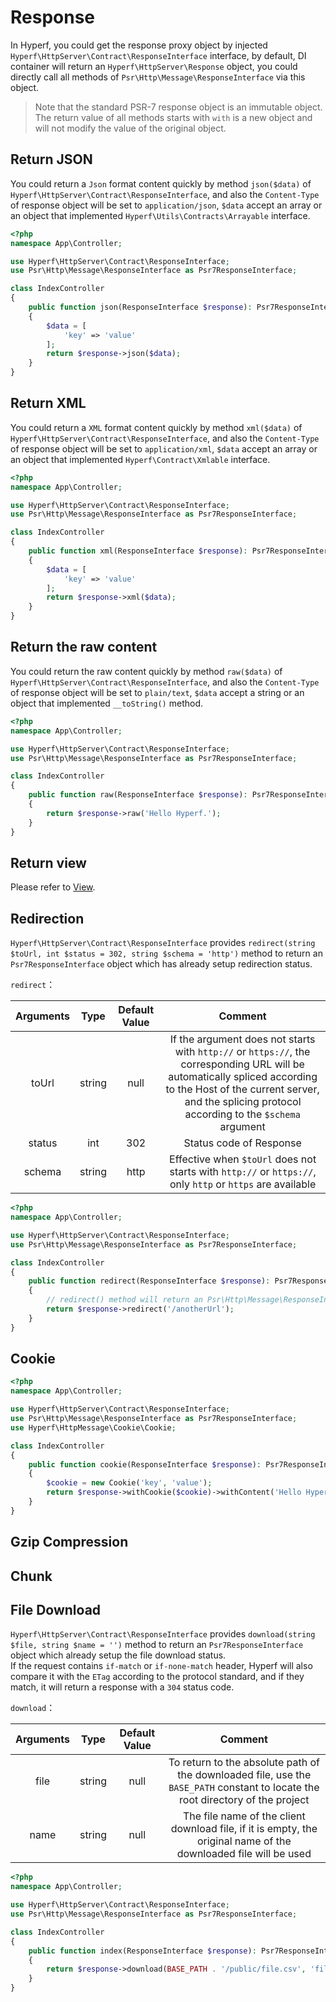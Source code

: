 # Response

In Hyperf, you could get the response proxy object by injected `Hyperf\HttpServer\Contract\ResponseInterface` interface, by default, DI container will return an `Hyperf\HttpServer\Response` object, you could directly call all methods of `Psr\Http\Message\ResponseInterface` via this object.

> Note that the standard PSR-7 response object is an immutable object. The return value of all methods starts with `with` is a new object and will not modify the value of the original object.

## Return JSON

You could return a `Json` format content quickly by method `json($data)` of `Hyperf\HttpServer\Contract\ResponseInterface`, and also the `Content-Type` of response object will be set to `application/json`, `$data` accept an array or an object that implemented `Hyperf\Utils\Contracts\Arrayable` interface.

```php
<?php
namespace App\Controller;

use Hyperf\HttpServer\Contract\ResponseInterface;
use Psr\Http\Message\ResponseInterface as Psr7ResponseInterface;

class IndexController
{
    public function json(ResponseInterface $response): Psr7ResponseInterface
    {
        $data = [
            'key' => 'value'
        ];
        return $response->json($data);
    }
}
```

## Return XML

You could return a `XML` format content quickly by method `xml($data)` of `Hyperf\HttpServer\Contract\ResponseInterface`, and also the `Content-Type` of response object will be set to `application/xml`, `$data` accept an array or an object that implemented `Hyperf\Contract\Xmlable` interface.

```php
<?php
namespace App\Controller;

use Hyperf\HttpServer\Contract\ResponseInterface;
use Psr\Http\Message\ResponseInterface as Psr7ResponseInterface;

class IndexController
{
    public function xml(ResponseInterface $response): Psr7ResponseInterface
    {
        $data = [
            'key' => 'value'
        ];
        return $response->xml($data);
    }
}
```

## Return the raw content

You could return the raw content quickly by method `raw($data)` of `Hyperf\HttpServer\Contract\ResponseInterface`, and also the `Content-Type` of response object will be set to `plain/text`, `$data` accept a string or an object that implemented `__toString()` method.

```php
<?php
namespace App\Controller;

use Hyperf\HttpServer\Contract\ResponseInterface;
use Psr\Http\Message\ResponseInterface as Psr7ResponseInterface;

class IndexController
{
    public function raw(ResponseInterface $response): Psr7ResponseInterface
    {
        return $response->raw('Hello Hyperf.');
    }
}
```

## Return view

Please refer to [View](zh-cn/view.md).

## Redirection

`Hyperf\HttpServer\Contract\ResponseInterface` provides `redirect(string $toUrl, int $status = 302, string $schema = 'http')` method to return an `Psr7ResponseInterface` object which has already setup redirection status.

`redirect`：   

|  Arguments  |  Type  | Default Value |                                                      Comment                                                      |
|:------:|:------:|:------:|:--------------------------------------------------------------------------------------------------------------:|
| toUrl  | string |   null   | If the argument does not starts with `http://` or `https://`, the corresponding URL will be automatically spliced according to the Host of the current server, and the splicing protocol according to the `$schema` argument |
| status |  int   |  302   |                                                   Status code of Response                                                   |
| schema | string |  http  |                 Effective when `$toUrl` does not starts with `http://` or `https://`, only `http` or `https` are available                |

```php
<?php
namespace App\Controller;

use Hyperf\HttpServer\Contract\ResponseInterface;
use Psr\Http\Message\ResponseInterface as Psr7ResponseInterface;

class IndexController
{
    public function redirect(ResponseInterface $response): Psr7ResponseInterface
    {
        // redirect() method will return an Psr\Http\Message\ResponseInterface object, needs to return the object.
        return $response->redirect('/anotherUrl');
    }
}
```

## Cookie

```php
<?php
namespace App\Controller;

use Hyperf\HttpServer\Contract\ResponseInterface;
use Psr\Http\Message\ResponseInterface as Psr7ResponseInterface;
use Hyperf\HttpMessage\Cookie\Cookie;

class IndexController
{
    public function cookie(ResponseInterface $response): Psr7ResponseInterface
    {
        $cookie = new Cookie('key', 'value');
        return $response->withCookie($cookie)->withContent('Hello Hyperf.');
    }
}
```

## Gzip Compression

## Chunk

## File Download

`Hyperf\HttpServer\Contract\ResponseInterface` provides `download(string $file, string $name = '')` method to return an `Psr7ResponseInterface` object which already setup the file download status.   
If the request contains `if-match` or `if-none-match` header, Hyperf will also compare it with the `ETag` according to the protocol standard, and if they match, it will return a response with a `304` status code.

`download`：   

| Arguments |  Type  | Default Value |                                Comment                                 |
|:----:|:------:|:------:|:-------------------------------------------------------------------:|
| file | string |   null   | To return to the absolute path of the downloaded file, use the `BASE_PATH` constant to locate the root directory of the project |
| name | string |   null   |         The file name of the client download file, if it is empty, the original name of the downloaded file will be used          |


```php
<?php
namespace App\Controller;

use Hyperf\HttpServer\Contract\ResponseInterface;
use Psr\Http\Message\ResponseInterface as Psr7ResponseInterface;

class IndexController
{
    public function index(ResponseInterface $response): Psr7ResponseInterface
    {
        return $response->download(BASE_PATH . '/public/file.csv', 'filename.csv');
    }
}
```
